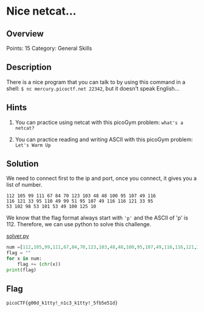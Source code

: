 # Nice netcat...
## Overview
Points: 15
Category: General Skills

## Description
There is a nice program that you can talk to by using this command in a shell: `$ nc mercury.picoctf.net 22342`, but it doesn't speak English...

## Hints

1. You can practice using netcat with this picoGym problem: `what's a netcat?`

2. You can practice reading and writing ASCII with this picoGym problem: `Let's Warm Up`

## Solution

We need to connect first to the ip and port, once you connect, it gives you a list of number.

```
112 105 99 111 67 84 70 123 103 48 48 100 95 107 49 116 
116 121 33 95 110 49 99 51 95 107 49 116 116 121 33 95 
53 102 98 53 101 53 49 100 125 10 
```

We know that the flag format always start with `'p'` and the ASCII of 'p' is 112. Therefore, we can use python to solve this challenge.

[solver.py](./solver.py)
```python
num =[112,105,99,111,67,84,70,123,103,48,48,100,95,107,49,116,116,121,33,95,110,49,99,51,95,107,49,116,116,121,33,95,53,102,98,53,101,53,49,100,125,10,]
flag = ""
for x in num:
    flag += (chr(x))
print(flag) 
```

## Flag

```picoCTF{g00d_k1tty!_n1c3_k1tty!_5fb5e51d}```                                                 
